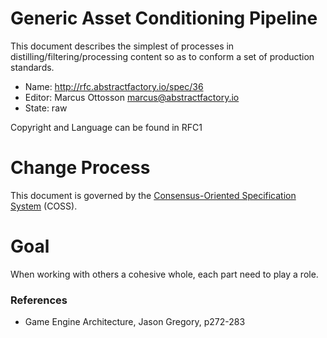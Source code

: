 # Generic Asset Conditioning Pipeline

This document describes the simplest of processes in distilling/filtering/processing content so as to conform a set of production standards.

* Name: http://rfc.abstractfactory.io/spec/36
* Editor: Marcus Ottosson <marcus@abstractfactory.io>
* State: raw

Copyright and Language can be found in RFC1

# Change Process

This document is governed by the [Consensus-Oriented Specification System](http://www.digistan.org/spec:1/COSS) (COSS).

# Goal

When working with others a cohesive whole, each part need to play a role.

### References

* Game Engine Architecture, Jason Gregory, p272-283